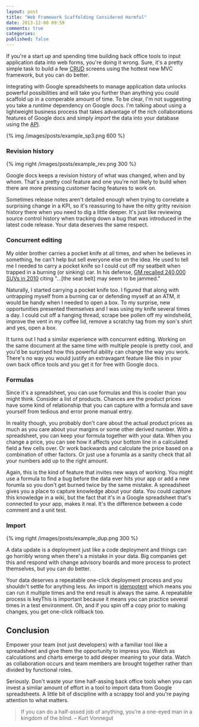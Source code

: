 ```yaml
---
layout: post
title: "Web Framework Scaffolding Considered Harmful"
date: 2013-12-08 09:59
comments: true
categories: 
published: false
---
```


If you're a start up and spending time building back office tools to input application data into web forms, you're doing it wrong. Sure, it's a pretty simple task to build a few [CRUD](http://en.wikipedia.org/wiki/Create,_read,_update_and_delete) screens using the hottest new MVC framework, but you can do better.

Integrating with Google spreadsheets to manage application data unlocks powerful possibilities and will take you further than anything you could scaffold up in a comperable amount of time. To be clear, I'm not suggesting you take a _runtime_ dependency on Google docs. I'm talking about using a lightweight business process that takes advantage of the rich collaborations features of Google docs and simply *import* the data into your database using the [API](https://developers.google.com/google-apps/spreadsheets/).

{% img /images/posts/example_sp3.png 600 %}

<div style="clear:both;"></div>

### Revision history

{% img right /images/posts/example_rev.png 300 %}

Google docs keeps a revision history of what was changed, when and by whom. That's a pretty cool feature and one you're not likely to build when there are more pressing customer facing features to work on.

Sometimes release notes aren't detailed enough when trying to correlate a surprising change in a KPI, so it's reassuring to have the nitty gritty revision history there when you need to dig a little deeper. It's just like reviewing source control history when tracking down a bug that was introduced in the latest code release. Your data deserves the same respect.

### Concurrent editing

My older brother carries a pocket knife at all times, and when he believes in something, he can't help but sell everyone else on the idea. He used to tell me I needed to carry a pocket knife so I could cut off my seatbelt when trapped in a burning (or sinking) car. In his defense, [GM recalled 240,000 SUVs in 2010](http://money.cnn.com/2010/08/17/autos/gm_recall/index.htm) citing "...[the seat belt] may seem to be jammed."

Naturally, I started carrying a pocket knife too. I figured that along with untrapping myself from a burning car or defending myself at an ATM, it would be handy when I needed to open a box. To my surprise, new opportunities presented themselves and I was using my knife several times a day. I could cut off a hanging thread, scrape bee pollen off my windsheild, improve the vent in my coffee lid, remove a scratchy tag from my son's shirt and yes, open a box.

It turns out I had a similar experience with concurrent editing. Working on the same document at the same time with multiple people is pretty cool, and you'd be surprised how this powerful ability can change the way you work. There's no way you would justify an extravagant feature like this in your own back office tools and you get it for free with Google docs.

### Formulas

Since it's a spreadsheet, you can use formulas and this is cooler than you might think. Consider a list of products. Chances are the product prices have some kind of relationship that you can capture with a formula and save yourself from tedious and error prone manual entry.

In reality though, you probably don't care about the actual product prices as much as you care about your margins or some other derived number. With a spreadsheet, you can keep your formula together with your data. When you change a price, you can see how it affects your bottom line in a calculated field a few cells over. Or work backwards and calculate the price based on a combination of other factors. Or just use a forumla as a sanity check that all your numbers add up to the right amount.

Again, this is the kind of feature that invites new ways of working. You might use a formula to find a bug before the data ever hits your app or add a new forumla so you don't get burned twice by the same mistake. A spreadsheet gives you a place to capture knowledge about your data. You could capture this knowledge in a wiki, but the fact that it's in a Google spreadsheet that's connected to your app, makes it real. It's the difference between a code comment and a unit test.

### Import

{% img right /images/posts/example_dup.png 300 %}

A data update is a deployment just like a code deployment and things can go horribly wrong when there's a mistake in your data. Big companies get this and respond with change advisory boards and more process to protect themselves, but you can do better.

Your data deserves a repeatable one-click deployment process and you shouldn't settle for anything less. An import is [idempotent](http://en.wikipedia.org/wiki/Idempotence) which means you can run it multiple times and the end result is always the same. A repeatable process is keyThis is important because it means you can practice several times in a test environment. Oh, and if you spin off a copy prior to making changes, you get one-click rollback too.

## Conclusion

Empower your team (not just developers) with a familiar tool like a spreadsheet and give them the opportunity to impress you. Watch as calculations and charts emerge to add deeper meaning to your data. Watch as collaboration occurs and team members are brought together rather than divided by functional roles.

Seriously. Don't waste your time half-assing back office tools when you can invest a similar amount of effort in a tool to import data from Google spreadsheets. A little bit of discipline with a scrappy tool and you're paying attention to what matters.

<div style="clear:both;"></div>

> If you can do a half-assed job of anything, you’re a one-eyed man in a kingdom of the blind. – Kurt Vonnegut
